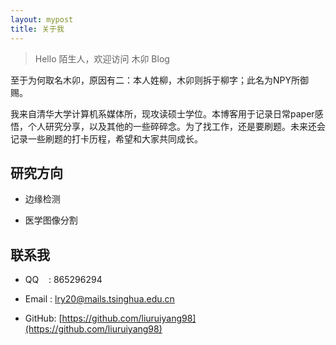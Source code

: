 ```yaml
---
layout: mypost
title: 关于我
---
```


> Hello 陌生人，欢迎访问 木卯 Blog

至于为何取名木卯，原因有二：本人姓柳，木卯则拆于柳字；此名为NPY所御赐。

我来自清华大学计算机系媒体所，现攻读硕士学位。本博客用于记录日常paper感悟，个人研究分享，以及其他的一些碎碎念。为了找工作，还是要刷题。未来还会记录一些刷题的打卡历程，希望和大家共同成长。


## 研究方向

- 边缘检测

- 医学图像分割

## 联系我

- QQ&nbsp;&nbsp;&nbsp;&nbsp;: 865296294

- Email&nbsp;: lry20@mails.tsinghua.edu.cn

- GitHub: [https://github.com/liuruiyang98](https://github.com/liuruiyang98)
